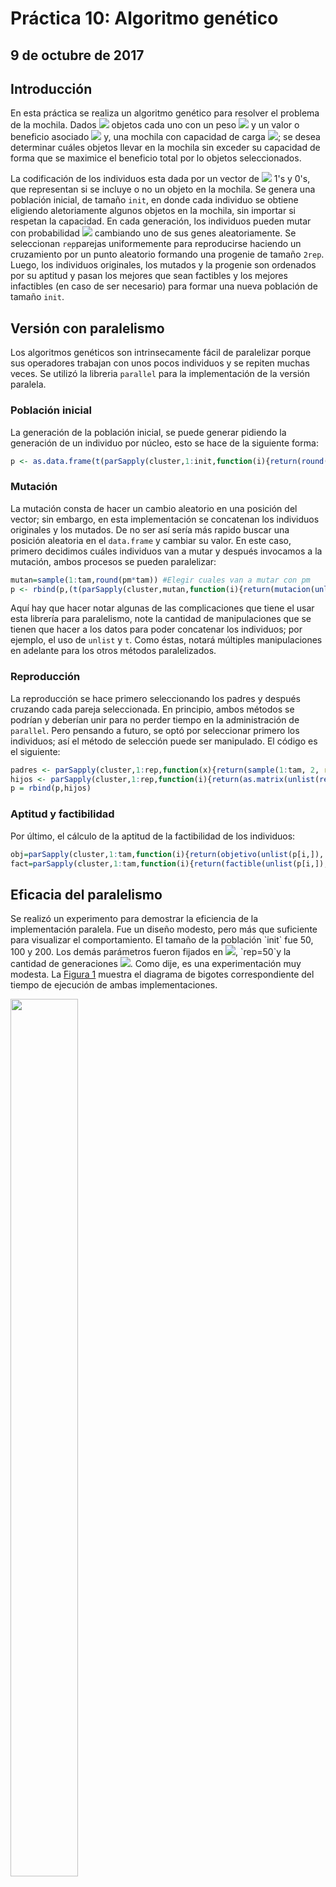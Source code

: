 # Práctica 10: Algoritmo genético
## 9 de octubre de 2017

## Introducción
<p align="justified">
En esta práctica se realiza un algoritmo genético para resolver el problema de la mochila. Dados <img src="http://latex.codecogs.com/svg.latex?n" border="0"/> objetos cada uno con un peso <img src="http://latex.codecogs.com/svg.latex?p_i" border="0"/> y un valor o beneficio asociado <img src="http://latex.codecogs.com/svg.latex?v_i" border="0"/> y, una mochila con capacidad de carga <img src="http://latex.codecogs.com/svg.latex?P" border="0"/>; se desea determinar cuáles objetos llevar en la mochila sin exceder su capacidad de forma que se maximice el beneficio total por lo objetos seleccionados.

La codificación de los individuos esta dada por un vector de <img src="http://latex.codecogs.com/svg.latex?n" border="0"/> 1's y 0's, que representan si se incluye o no un objeto en la mochila. Se genera una población inicial, de tamaño `init`, en donde cada individuo se obtiene eligiendo aletoriamente algunos objetos en la mochila, sin importar si respetan la capacidad. En cada generación, los individuos pueden mutar con probabilidad <img src="http://latex.codecogs.com/svg.latex?p_m" border="0"/> cambiando uno de sus genes aleatoriamente. Se seleccionan `rep`parejas uniformemente para reproducirse haciendo un cruzamiento por un punto aleatorio formando una progenie de tamaño `2rep`. Luego, los individuos originales, los mutados y la progenie son ordenados por su aptitud y pasan los mejores que sean factibles y los mejores infactibles (en caso de ser necesario) para formar una nueva población de tamaño `init`.
</p>

## Versión con paralelismo
Los algoritmos genéticos son intrinsecamente fácil de paralelizar porque sus operadores trabajan con unos pocos individuos y se repiten muchas veces. Se utilizó la libreria `parallel` para la implementación de la versión paralela. 

### Población inicial
La  generación de la población inicial, se puede generar pidiendo la generación de un individuo por núcleo, esto se hace de la siguiente forma:
```R
p <- as.data.frame(t(parSapply(cluster,1:init,function(i){return(round(runif(n)))})))
```

### Mutación
La mutación consta de hacer un cambio aleatorio en una posición del vector; sin embargo, en esta implementación se concatenan los individuos originales y los mutados. De no ser así sería más rapido buscar una posición aleatoria en el `data.frame` y cambiar su valor. En este caso, primero decidimos cuáles individuos van a mutar y después invocamos a la mutación, ambos procesos se pueden paralelizar:

```R
mutan=sample(1:tam,round(pm*tam)) #Elegir cuales van a mutar con pm
p <- rbind(p,(t(parSapply(cluster,mutan,function(i){return(mutacion(unlist(p[i,]), n))}))))
```
Aquí hay que hacer notar algunas de las complicaciones que tiene el usar esta librería para paralelismo, note la cantidad de manipulaciones que se tienen que hacer a los datos para poder concatenar los individuos; por ejemplo, el uso de `unlist` y `t`. Como éstas, notará múltiples manipulaciones en adelante para los otros métodos paralelizados.


### Reproducción
La reproducción se hace primero seleccionando los padres y después cruzando cada pareja seleccionada. En principio, ambos métodos se podrían y deberían unir para no perder tiempo en la administración de `parallel`. Pero pensando a futuro, se optó por seleccionar primero los individuos; así el método de selección puede ser manipulado. El código es el siguiente:

```R
padres <- parSapply(cluster,1:rep,function(x){return(sample(1:tam, 2, replace=FALSE))}) #selección de padres        
hijos <- parSapply(cluster,1:rep,function(i){return(as.matrix(unlist(reproduccion(p[padres[1,i],], p[padres[2,i],], n)),ncol=n))})
p = rbind(p,hijos)
```

### Aptitud y factibilidad
Por último, el cálculo de la aptitud de la factibilidad de los individuos:
```R
obj=parSapply(cluster,1:tam,function(i){return(objetivo(unlist(p[i,]), valores))})
fact=parSapply(cluster,1:tam,function(i){return(factible(unlist(p[i,]), pesos, capacidad))})
```
 
## Eficacia del paralelismo
<p align="justified">
Se realizó un experimento para demostrar la eficiencia de la implementación paralela. Fue un diseño modesto, pero más que suficiente para visualizar el comportamiento. El tamaño de la población `init` fue 50, 100 y 200. Los demás parámetros fueron fijados en <img src="http://latex.codecogs.com/svg.latex?p_m=0.05" border="0"/>, `rep=50`y la cantidad de generaciones <img src="http://latex.codecogs.com/svg.latex?t_{\max}=50" border="0"/>. Como dije, es una experimentación muy modesta. La <a href="#fig1">Figura 1</a> muestra el diagrama de bigotes correspondiente del tiempo de ejecución de ambas implementaciones.
</p>

<p align="center">
<div id="fig1" style="width:300px; height=200px">
<img src="https://github.com/eduardovaldesga/SimulacionSistemas/blob/master/p10/secuencialParalelo1.png" height="60%" width="60%"/><br>
<b>Figura 1.</b> Comparación de implementación secuencial y paralelo de AG.
</div>
</p>

<p align="justified">
 Los resultados son notorios aún y cuando se están considerando esfuerzos muy pequeños. El tiempo de ejecución promedio de la implementación secuencial es de 82.84 segundos contra 3.71 segundos del caso paralelo.  
 </p>
 
 
 ## Reto 1: Selección por ruleta 
 El primer reto consta de cambiar el método de selección de los individuos a reproducirse. El método de selección por ruleta consta de asignar una probabilidad de selección a cada padre que dependa directamente de su aptitud o valor objetivo. La forma clásica de hacerlo es transformar el vector de aptitudes a un vector de probabilidades, dividiendo la aptitud de cada individuo entre la aptitud total de la población. Así, un padre con mejor aptitud, tiene mayor probabilidad de ser seleccionado. Este método de selección, al igual que el de torneo,  imitan en cierta medida un comportamiento evolutivo natural. En R, implementar esto es muy sencillo, basta con introducir la nueva distribución de probabilidad con el parámetro `prob` de `sample`. 
 
 Para probar la eficacia del método de selección se desarrolla experimentación variando todos los parámetros del algoritmo genético: 
 <ul>
 <li> Tamaño de la población: 500 y 1000</li>
 <li> Cantidad de generaciones: 200 y 300</li>
 <li> Probabilidad de mutación: 0.05 y 0.1</li>
 <li> Cantidad de parejas de padres a reproducrise (multiplicado por tamaño de población): 0.1 y 0.25 </li>
 </ul>

<p align="justified">
Para cada tratamiento se realizaron diez réplicas. Se decidió tomar estos niveles para los factores antes mencionados con el fin de encontrar variabilidad en la respuesta, pues nose quiere decantar por un método de selección que sea mejor para cierto valor de estos parámetros. Por cada réplica se utiliza la misma población inicial para ambos casos. Cabe recordar que la hipótesis que se desea probar  es si hay diferencia al cambiar el método de selección, por tanto se utiliza como factor la interacción de todos los parámetros mencionados. En la <a href="#fig2"> Figura 2</a> aparece el diagrama de bigotes correspondiente, en el eje horizontal está la interacción de los factores. Note que existe un comportamiento muy similar en los resultados para ambos métodos de selección. Una prueba de Wilcoxon nos indica que no hay diferencia significativa con un valor-<img src="http://latex.codecogs.com/svg.latex?p" border="0"/> de 0.466. 
  </p>
<p align="center">
<div id="fig2" style="width:300px; height=200px">
<img src="https://github.com/eduardovaldesga/SimulacionSistemas/blob/master/p10/AjusteParametros.png" height="100%" width="100%"/><br>
<b>Figura 2.</b> Eficacia del método de selección por ruleta.
</div>
</p>

Como medio más ilustrativo, se siguió la evolución de una población de individuos para ver su desempeño. Consideramos como punto de partida la misma población inicial y desde ahí se calculó el incumbente en cada generación utilizando los dos diferentes métodos de selección. Los resultados pueden verse en la <a href="#fig3">Figura 3</a>; en negro, aparece la evolución cuando no se considera el método por ruleta y en rojo, cuando si se considera. La linea verde corresponde al valor objetivo óptimo.

 </p>
<p align="center">
<div id="fig3" style="width:300px; height=200px">
<img src="https://github.com/eduardovaldesga/SimulacionSistemas/blob/master/p10/R1.png" height="100%" width="100%"/><br>
<b>Figura 3.</b> Desempeño de ambos métodos de selección durante la evolución.
</div>
</p>
Observe como aunque se observa una mejora más rápida del método de selección por ruleta, al final no hay una diferencia apreciable en el incumbente; razón por la cuál no se encontró diferencia significativa. Una explicación gráfica del porqué se muestra en la <a href="#fig4">Figura 4</a> en donde se graficó la distribución de probabilidad para la selección en cada generación. En otras palabras, se grafican los valores de la ruleta, los datos se ordenan en decrecientemente por su valor objetivo para verlo claramente. En rojo se muestra la densidad de los valores objetivo de la población.

 </p>
<p align="center">
<div id="fig4" style="width:300px; height=200px">
<img src="https://github.com/eduardovaldesga/SimulacionSistemas/blob/master/p10/R1_Ruleta.gif" height="60%" width="60%"/><br>
<b>Figura 4.</b> Evolución de la ruleta de selección y densidad de los objetivos.
</div>
</p>

Note como la distribución se va asemejando cada vez mas a la uniforme, haciendo que en las últimas generaciones ambos métodos sean equivalentes. La razón de que sea uniforme al final puede verse en la densidad de los valores objetivos; tras el paso de las generaciones, los individuos se van pareciendo cada vez más entre sí, dando lugar a un fenómeno conocido como deriva genética. Esto puede apreciarse en la forma en que aumenta la curtosis de la densidad pues gran parte de los individuos son el mismo (teniendo un mismo valor objetivo y una misma probabilidad de ser seleccionados). La densidad también nos sirve para ver en el hecho de la deriva genética como van apareciendo óptimos locales como pequeñas cimas; en otras palabras, estamos hablando de poca diversidad de soluciones.

## Ajuste de parámetros
Una de las razones por las que la prueba estadística nos dice que no importa el método de selección es porque se pudo haber hecho experimentación sobre valores de los parámetros que no conducen diferencias. Algo que sí podemos notar en la <a href="#fig2"> Figura 2</a> es como hay configuraciones que ayudan al algoritmo a acercarse al valor óptimo. Si logramos acercarnos más al óptimo y en este punto la prueba sigue diciendo que no hay diferencia significativa entre los métodos de selcción entonces tendríamos una justificación más aceptable.

Para estimar cuál es la mejor configuración y deducir un camino en el que se observaría un mejor comportamiento, se hacen pruebas de Kruskal y Wallis para cada factor (parámetro) que nos indiquen si éstos influyen estadísticamente en el valor objetivo obtenido. El <a href="#tab1"> Cuadro 1</a> muestra los valores-<img src="http://latex.codecogs.com/svg.latex?p" border="0"/> correspondientes a cada prueba. 

<div>
<table>
  <tr>
    <th>Parámetro / Método de selección</th>
    <th>Sin ruleta</th>
    <th>Con ruleta</th>
  </tr>
  <tr>
    <td>Tamaño de población</td>
    <td>*</td>
    <td>0.0011</td>
  </tr>
  <tr>
    <td>Probabilidad de mutación</td>
    <td>0.0663</td>
    <td>0.2885</td>
  </tr>
  <tr>
    <td>Porcentaje de parejas de padres seleccionadas</td>
    <td>0.0234</td>
    <td>0.0041</td>
  </tr>
  <tr>
    <td>Número de generaciones</td>
    <td>0.3658</td>
    <td>0.0063</td>
  </tr> 
</table>
 <b>Cuadro 1.</b> Resultados de pruebas estadísticas para significancia de parámetros.
</div>

Donde el símbolo * significa un valor-<img src="http://latex.codecogs.com/svg.latex?p" border="0"/> de <img src="http://latex.codecogs.com/svg.latex?1.817\times10^{-5}" border="0"/>. Para ambos métodos de selección, el tamaño de la población y la cantidad de parejas seleccionadas para reproducirse son estadíticamente significativos. Los otros dos factores tienen significancia contrapuesta en cada caso. Haciendo uso de la los valores de las medianas de cada nivel y del diagrama de bigotes de la <a href="#fig5">Figura 2</a>, elegimos como una buena configuración la de tamaño de población 1000, probabilidad de mutación 0.1, cantidad de parejas 0.1 y número de generaciones 300. Además se analiza el caso de aumentar el tamaño de población y disminuir la cantidad de parejas seleccionadas pues hacia allá apunta (al menos por el momento) que el algoritmo tiene mejor desempeño.

 ## Reto 2: Método de supervivencia por ruleta
 <p align="justified">
 El segundo reto consta de extender la ruleta para seleccionar a los individuos que pasen a la siguiente generación; es decir, ahora la probabilidad de supervivencia es proporcional al valor objetivo. Aquí se hace la consideración de que primero se pasan los <img src="http://latex.codecogs.com/svg.latex?k" border="0"/> mejores individuos y los restantes se seleccionan de acuerdo a la ruleta. Esto para asegurar que los mejores individuos pasen a la siguiente generación. 
 
Los valores objetivo de las soluciones infactibles son escalados para que el mejor de los infactibles no supere al peor de los factibles. Con esta idea, las soluciones infactibles pueden pasar a la siguiente generación, pero con poca probabilidad. El código es el siguiente:

```R
elite <- order(-p[, (n + 2)], -p[, (n + 1)])[1:init]
#penalizar a los infactibles
f.min=min(obj[fact])
nf.max=max(obj[!fact])
#se penaliza para que el mejor infactible este al 20% del peor factible
obj[!fact]=max(obj[!fact]-(nf.max-f.min*0.8),0)

#agregar k mejores
mantener=elite[1:floor(k*init)]

obj2=obj[setdiff(1:tam,mantener)]

ruleta=obj2/sum(obj2)
mantener <- c(mantener,sample(setdiff(1:tam,mantener),init-length(mantener),replace = FALSE,prob=ruleta))
p <- p[mantener,]
tam <- dim(p)[1]
assert(tam == init)
#reactualizar ruleta para la seleccion
ruleta=obj[mantener]/sum(obj[mantener])
factibles <- p[p$fact == TRUE,]
```


 
 Para medir la eficacia de la supervivencia por ruleta se realizó un experimento en donde, considerando el ajuste de parámetros previo, se consideraron los siguientes valores de los parámetros:
 </p>
 
 <ul>
 <li> Tamaño de población: 2000 y 3000</li>
 <li> Probabilidad de mutación: 0.1 </li>
 <li> Numero de parejas: 0.05 y 0.1 </li>
 <li> Número de generaciones: 300 </li>
 <li> Número de soluciones elite (<img src="http://latex.codecogs.com/svg.latex?k" border="0"/>): 0.05 y 0.1 </li>
 </ul>
 
 <p align="justified">
 La <a href="#fig5">Figura 5</a> muestra los diagramas de bigotes correspondientes al experimento con diez réplicas en cada tratamiento. El valor de <img src="http://latex.codecogs.com/svg.latex?k" border="0"/>, se utiliza sólo como variabilidad en la prueba pues no es un parámetro comparable. Aprovechando e intentando salir de dudas en la conclusión del Reto 1, se analizó también el caso del algoritmo original. En verde, aparecen los resultados cuando no se utiliza ruleta en la selección; en rojo, cuando se utiliza selección por ruleta y; en azul, el caso en que hay selección y supervivencia por ruleta.
</p>
<p align="center">
<div id="fig5" style="width:300px; height=200px">
<img src="https://github.com/eduardovaldesga/SimulacionSistemas/blob/master/p10/BoxplotSupervivencia.png" height="100%" width="100%"/><br>
<b>Figura 5.</b> Diagrama de bigotes para ambos métodos de supervivencia.
</div>
<p align="justified">
Note que no hay mucha diferencia entre los métodos de selección (para reproducción) y una prueba de Wilcoxon con un valor-<img src="http://latex.codecogs.com/svg.latex?p" border="0"/> de 0.41 justifica nuestra observación.

Respecto al método de supervivencia si se nota una clara mejora en la calidad de las soluciones, la cuál es justificada por una prueba estadística homóloga. De paso, podemos ver fácilmente como la mejor configuración de parámetros encontrada es con una población de tamaño 3000, 10% de parejas selccionadas para cruzamiento y, de acuerdo a una prueba de Kruskall y Wallis, un valor de <img src="http://latex.codecogs.com/svg.latex?k" border="0"/> de 0.1, correspondiente al 10% de individuos elite pasados de generación a generación.
 
 La <a href="#fig6">Figura 6</a> muestra la evolución del incumbente cuando se utiliza la supervivencia por ruleta (en rojo) y cuando no (en negro).
 </p>
<p align="center">
<div id="fig6" style="width:300px; height=200px">
<img src="https://github.com/eduardovaldesga/SimulacionSistemas/blob/master/p10/R2.png" height="100%" width="100%"/><br>
<b>Figura 6.</b> Desempeño del algoritmo con supervivencia por ruleta.
</div>

Note como la supervivencia por ruleta permite llegar a la solución óptima desde casi la mitad de la evolución, el caso de selección elitista (sin ruleta) tuvo un rápido acercamiento pero se quedó atorado en un óptimo local. Una vez más se aprecia como seleccionar soluciones que no sean tan buenas nos permite llegar a un futuro a mejores soluciones que con una selección completamente voraz.

Por último, se incluye los cambios de la densidad de valores objetivo durante la evolución. Por visualización éstos fueron escalados y no se muestran su valores en el eje horizontal (véase <a href="#fig7">Figura 7</a>). Note como en el caso en el que se permite supervivencia por ruleta la densidad se carga  a la derecha, decantando la deriva genética hacia la solución óptima y se aprecia una mayor variedad de soluciones; además, se aprecia e pico a la izquierda formado por las soluciones infactibles. En el caso de no usar supervivencia por ruleta, la deriva se atoró en un óptimo local con una curtósis muy alta (en el centro), aunque si se acercó a la solución óptima como ya vimos.

<p align="center">
<div id="fig7" style="width:300px; height=200px">
<img src="https://github.com/eduardovaldesga/SimulacionSistemas/blob/master/p10/R2_SinRuleta.gif" height="45%" width="45%"/>
 <img src="https://github.com/eduardovaldesga/SimulacionSistemas/blob/master/p10/R2_ConRuleta.gif" height="45%" width="45%"/>
 <br>
<b>Figura 7.</b> Desempeño del algoritmo con supervivencia por ruleta.
</div>

</p>
